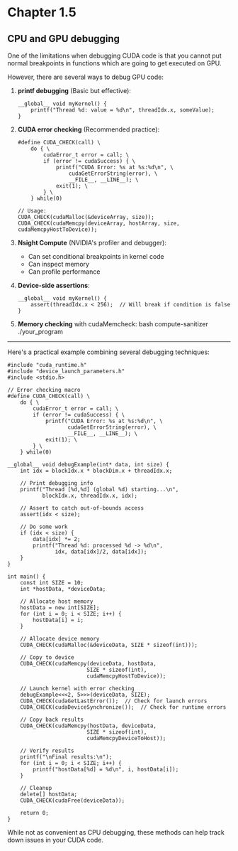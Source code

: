 
# Chapter 1.5

## CPU and GPU debugging

One of the limitations when debugging CUDA code is that you cannot put normal breakpoints in functions which are going to get executed on GPU.

However, there are several ways to debug GPU code:

1. **printf debugging** (Basic but effective):

    ```cuda
    __global__ void myKernel() {
        printf("Thread %d: value = %d\n", threadIdx.x, someValue);
    }
    ```

2. **CUDA error checking** (Recommended practice):

    ```cuda
    #define CUDA_CHECK(call) \
        do { \
            cudaError_t error = call; \
            if (error != cudaSuccess) { \
                printf("CUDA Error: %s at %s:%d\n", \
                    cudaGetErrorString(error), \
                    __FILE__, __LINE__); \
                exit(1); \
            } \
        } while(0)

    // Usage:
    CUDA_CHECK(cudaMalloc(&deviceArray, size));
    CUDA_CHECK(cudaMemcpy(deviceArray, hostArray, size, cudaMemcpyHostToDevice));
    ```

3. **Nsight Compute** (NVIDIA's profiler and debugger):

    - Can set conditional breakpoints in kernel code
    - Can inspect memory
    - Can profile performance

4. **Device-side assertions**:

    ```cuda
    __global__ void myKernel() {
        assert(threadIdx.x < 256);  // Will break if condition is false
    }

    ```

5. **Memory checking** with cudaMemcheck:
bash
compute-sanitizer ./your_program

-------------------------------

Here's a practical example combining several debugging techniques:

```cuda
#include "cuda_runtime.h"
#include "device_launch_parameters.h"
#include <stdio.h>

// Error checking macro
#define CUDA_CHECK(call) \
    do { \
        cudaError_t error = call; \
        if (error != cudaSuccess) { \
            printf("CUDA Error: %s at %s:%d\n", \
                   cudaGetErrorString(error), \
                   __FILE__, __LINE__); \
            exit(1); \
        } \
    } while(0)

__global__ void debugExample(int* data, int size) {
    int idx = blockIdx.x * blockDim.x + threadIdx.x;
    
    // Print debugging info
    printf("Thread [%d,%d] (global %d) starting...\n", 
           blockIdx.x, threadIdx.x, idx);
    
    // Assert to catch out-of-bounds access
    assert(idx < size);
    
    // Do some work
    if (idx < size) {
        data[idx] *= 2;
        printf("Thread %d: processed %d -> %d\n", 
               idx, data[idx]/2, data[idx]);
    }
}

int main() {
    const int SIZE = 10;
    int *hostData, *deviceData;
    
    // Allocate host memory
    hostData = new int[SIZE];
    for (int i = 0; i < SIZE; i++) {
        hostData[i] = i;
    }
    
    // Allocate device memory
    CUDA_CHECK(cudaMalloc(&deviceData, SIZE * sizeof(int)));
    
    // Copy to device
    CUDA_CHECK(cudaMemcpy(deviceData, hostData, 
                         SIZE * sizeof(int), 
                         cudaMemcpyHostToDevice));
    
    // Launch kernel with error checking
    debugExample<<<2, 5>>>(deviceData, SIZE);
    CUDA_CHECK(cudaGetLastError());  // Check for launch errors
    CUDA_CHECK(cudaDeviceSynchronize());  // Check for runtime errors
    
    // Copy back results
    CUDA_CHECK(cudaMemcpy(hostData, deviceData, 
                         SIZE * sizeof(int), 
                         cudaMemcpyDeviceToHost));
    
    // Verify results
    printf("\nFinal results:\n");
    for (int i = 0; i < SIZE; i++) {
        printf("hostData[%d] = %d\n", i, hostData[i]);
    }
    
    // Cleanup
    delete[] hostData;
    CUDA_CHECK(cudaFree(deviceData));
    
    return 0;
}
```

While not as convenient as CPU debugging, these methods can help track down issues in your CUDA code.
